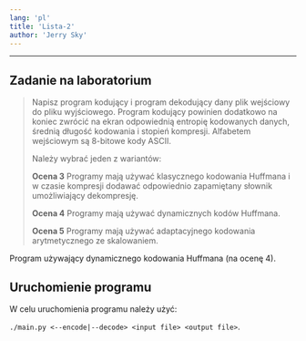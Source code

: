 ```yaml
---
lang: 'pl'
title: 'Lista-2'
author: 'Jerry Sky'
---
```


---

## Zadanie na laboratorium

> Napisz program kodujący i program dekodujący dany plik wejściowy do pliku wyjściowego. Program kodujący powinien dodatkowo na koniec zwrócić na ekran odpowiednią entropię kodowanych danych, średnią długość kodowania i stopień kompresji. Alfabetem wejściowym są 8-bitowe kody ASCII.
>
> Należy wybrać jeden z wariantów:
>
> **Ocena 3** Programy mają używać klasycznego kodowania Huffmana i w czasie kompresji dodawać odpowiednio zapamiętany słownik umożliwiający dekompresję.
>
> **Ocena 4** Programy mają używać dynamicznych kodów Huffmana.
>
> **Ocena 5** Programy mają używać adaptacyjnego kodowania arytmetycznego ze skalowaniem.

Program używający dynamicznego kodowania Huffmana (na ocenę 4).

## Uruchomienie programu

W celu uruchomienia programu należy użyć:

`./main.py <--encode|--decode> <input file> <output file>`.
